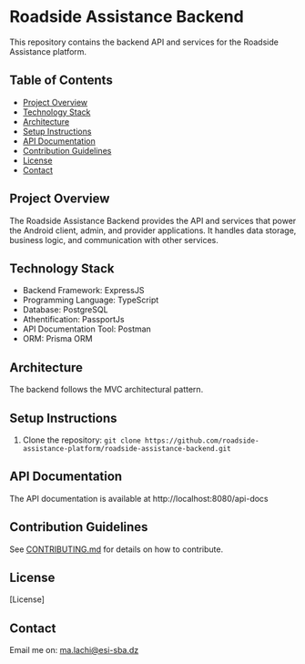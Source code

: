 # Roadside Assistance Backend

This repository contains the backend API and services for the Roadside Assistance platform.

## Table of Contents

-   [Project Overview](#project-overview)
-   [Technology Stack](#technology-stack)
-   [Architecture](#architecture)
-   [Setup Instructions](#setup-instructions)
-   [API Documentation](#api-documentation)
-   [Contribution Guidelines](#contribution-guidelines)
-   [License](#license)
-   [Contact](#contact)

## Project Overview

The Roadside Assistance Backend provides the API and services that power the Android client, admin, and provider applications. It handles data storage, business logic, and communication with other services.

## Technology Stack

-   Backend Framework: ExpressJS
-   Programming Language: TypeScript
-   Database: PostgreSQL
-   Athentification: PassportJs
-   API Documentation Tool: Postman
-   ORM: Prisma ORM

## Architecture

The backend follows the MVC architectural pattern.

## Setup Instructions

1.  Clone the repository: `git clone https://github.com/roadside-assistance-platform/roadside-assistance-backend.git`

## API Documentation

The API documentation is available at  http://localhost:8080/api-docs

## Contribution Guidelines

See [CONTRIBUTING.md](CONTRIBUTING.md) for details on how to contribute.

## License

[License]

## Contact

Email me on: ma.lachi@esi-sba.dz
